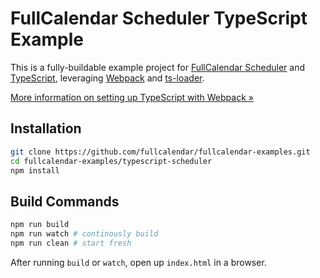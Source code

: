 
# FullCalendar Scheduler TypeScript Example

This is a fully-buildable example project for [FullCalendar Scheduler] and [TypeScript], leveraging [Webpack] and [ts-loader].

[More information on setting up TypeScript with Webpack &raquo;](https://www.typescriptlang.org/docs/handbook/react-&-webpack.html)


## Installation

```bash
git clone https://github.com/fullcalendar/fullcalendar-examples.git
cd fullcalendar-examples/typescript-scheduler
npm install
```

## Build Commands

```bash
npm run build
npm run watch # continously build
npm run clean # start fresh
```

After running `build` or `watch`, open up `index.html` in a browser.


[FullCalendar Scheduler]: https://fullcalendar.io/pricing
[TypeScript]: https://www.typescriptlang.org/
[Webpack]: https://webpack.js.org/
[ts-loader]: https://github.com/TypeStrong/ts-loader
